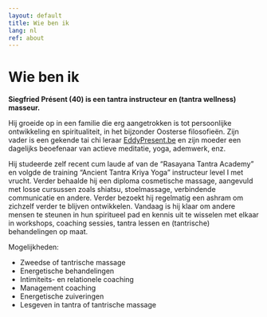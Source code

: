 ```yaml
---
layout: default
title: Wie ben ik
lang: nl
ref: about
---
```

# Wie ben ik

__Siegfried Présent (40) is een tantra instructeur en (tantra wellness) masseur.__ 

Hij groeide op in een familie die erg aangetrokken is tot persoonlijke ontwikkeling en spiritualiteit, in het bijzonder Oosterse filosofieën. Zijn vader is een gekende tai chi leraar [EddyPresent.be](https://www.eddypresent.be) en zijn moeder een dagelijks beoefenaar van actieve meditatie, yoga, ademwerk, enz. 

Hij studeerde zelf recent cum laude af van de “Rasayana Tantra Academy” en volgde de training “Ancient Tantra Kriya Yoga” instructeur level I met vrucht. Verder behaalde hij een diploma cosmetische massage, aangevuld met losse cursussen zoals shiatsu, stoelmassage, verbindende communicatie en andere. Verder bezoekt hij regelmatig een ashram om zichzelf verder te blijven ontwikkelen. Vandaag is hij klaar om andere mensen te steunen in hun spiritueel pad en kennis uit te wisselen met elkaar in workshops, coaching sessies, tantra lessen en (tantrische) behandelingen op maat.  

Mogelijkheden:

* Zweedse of tantrische massage
* Energetische behandelingen
* Intimiteits- en relationele coaching
* Management coaching
* Energetische zuiveringen
* Lesgeven in tantra of tantrische massage
